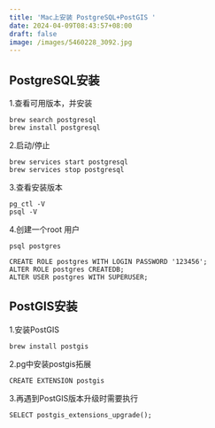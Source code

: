```yaml
---
title: 'Mac上安装 PostgreSQL+PostGIS '
date: 2024-04-09T08:43:57+08:00
draft: false
image: /images/5460228_3092.jpg
---
```


## PostgreSQL安装

1.查看可用版本，并安装
```
brew search postgresql
brew install postgresql
```
2.启动/停止
```
brew services start postgresql
brew services stop postgresql
```
3.查看安装版本
```
pg_ctl -V
psql -V
```
4.创建一个root 用户
```
psql postgres

CREATE ROLE postgres WITH LOGIN PASSWORD '123456';
ALTER ROLE postgres CREATEDB;
ALTER USER postgres WITH SUPERUSER;
```

## PostGIS安装
1.安装PostGIS
```
brew install postgis
```
2.pg中安装postgis拓展
```
CREATE EXTENSION postgis
```
3.再遇到PostGIS版本升级时需要执行
```
SELECT postgis_extensions_upgrade();
```